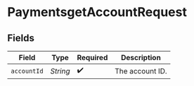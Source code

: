 # PaymentsgetAccountRequest


## Fields

| Field              | Type               | Required           | Description        |
| ------------------ | ------------------ | ------------------ | ------------------ |
| `accountId`        | *String*           | :heavy_check_mark: | The account ID.    |
